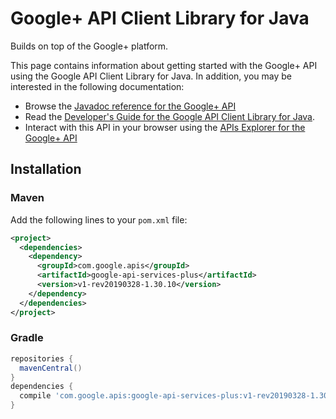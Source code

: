 # Google+ API Client Library for Java

Builds on top of the Google+ platform.

This page contains information about getting started with the Google+ API
using the Google API Client Library for Java. In addition, you may be interested
in the following documentation:

* Browse the [Javadoc reference for the Google+ API][javadoc]
* Read the [Developer's Guide for the Google API Client Library for Java][google-api-client].
* Interact with this API in your browser using the [APIs Explorer for the Google+ API][api-explorer]

## Installation

### Maven

Add the following lines to your `pom.xml` file:

```xml
<project>
  <dependencies>
    <dependency>
      <groupId>com.google.apis</groupId>
      <artifactId>google-api-services-plus</artifactId>
      <version>v1-rev20190328-1.30.10</version>
    </dependency>
  </dependencies>
</project>
```

### Gradle

```gradle
repositories {
  mavenCentral()
}
dependencies {
  compile 'com.google.apis:google-api-services-plus:v1-rev20190328-1.30.10'
}
```

[javadoc]: https://googleapis.dev/java/google-api-services-plus/latest/index.html
[google-api-client]: https://github.com/googleapis/google-api-java-client/
[api-explorer]: https://developers.google.com/apis-explorer/#p/plus/v1/
